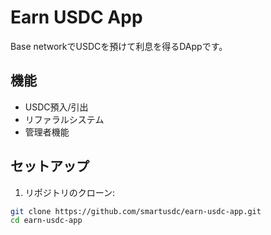 # Earn USDC App

Base networkでUSDCを預けて利息を得るDAppです。

## 機能
- USDC預入/引出
- リファラルシステム
- 管理者機能

## セットアップ
1. リポジトリのクローン:
```bash
git clone https://github.com/smartusdc/earn-usdc-app.git
cd earn-usdc-app
